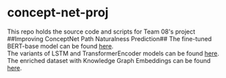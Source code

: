 # concept-net-proj

This repo holds the source code and scripts for Team 08's project ##Improving ConceptNet Path Naturalness Prediction##
The fine-tuned BERT-base model can be found [here](https://github.com/CS4248-Team08/concept-net-proj/tree/lirc572/BERT-finetune).\
The variants of LSTM and TransformerEncoder models can be found [here](https://github.com/CS4248-Team08/concept-net-proj/tree/wp/LSTM-and-TransformerEncoder).\
The enriched dataset with Knowledge Graph Embeddings can be found [here](https://github.com/CS4248-Team08/concept-net-proj/tree/sqf/KG-Embedding).
